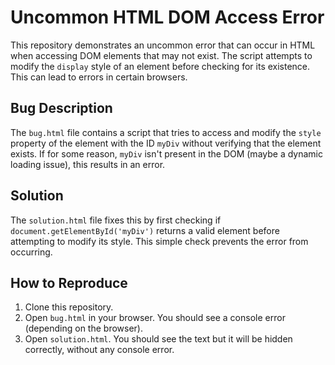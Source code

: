 # Uncommon HTML DOM Access Error

This repository demonstrates an uncommon error that can occur in HTML when accessing DOM elements that may not exist.  The script attempts to modify the `display` style of an element before checking for its existence. This can lead to errors in certain browsers.

## Bug Description

The `bug.html` file contains a script that tries to access and modify the `style` property of the element with the ID `myDiv` without verifying that the element exists. If for some reason, `myDiv` isn't present in the DOM (maybe a dynamic loading issue), this results in an error.

## Solution

The `solution.html` file fixes this by first checking if `document.getElementById('myDiv')` returns a valid element before attempting to modify its style.  This simple check prevents the error from occurring.

## How to Reproduce

1. Clone this repository.
2. Open `bug.html` in your browser. You should see a console error (depending on the browser).
3. Open `solution.html`. You should see the text but it will be hidden correctly, without any console error.